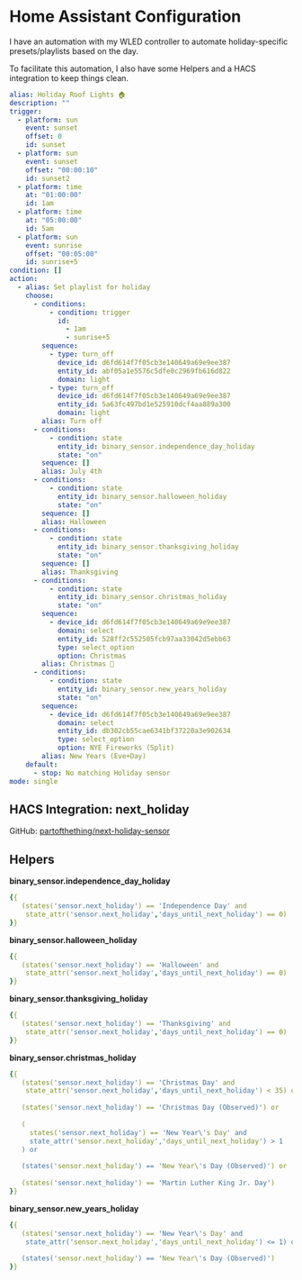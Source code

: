 # Home Assistant Configuration

I have an automation with my WLED controller to automate holiday-specific presets/playlists based on the day. 

To facilitate this automation, I also have some Helpers and a HACS integration to keep things clean.

```yaml
alias: Holiday Roof Lights 🏠
description: ""
trigger:
  - platform: sun
    event: sunset
    offset: 0
    id: sunset
  - platform: sun
    event: sunset
    offset: "00:00:10"
    id: sunset2
  - platform: time
    at: "01:00:00"
    id: 1am
  - platform: time
    at: "05:00:00"
    id: 5am
  - platform: sun
    event: sunrise
    offset: "00:05:00"
    id: sunrise+5
condition: []
action:
  - alias: Set playlist for holiday
    choose:
      - conditions:
          - condition: trigger
            id:
              - 1am
              - sunrise+5
        sequence:
          - type: turn_off
            device_id: d6fd614f7f05cb3e140649a69e9ee387
            entity_id: abf05a1e5576c5dfe0c2969fb616d822
            domain: light
          - type: turn_off
            device_id: d6fd614f7f05cb3e140649a69e9ee387
            entity_id: 5a63fc497bd1e525910dcf4aa889a300
            domain: light
        alias: Turn off
      - conditions:
          - condition: state
            entity_id: binary_sensor.independence_day_holiday
            state: "on"
        sequence: []
        alias: July 4th
      - conditions:
          - condition: state
            entity_id: binary_sensor.halloween_holiday
            state: "on"
        sequence: []
        alias: Halloween
      - conditions:
          - condition: state
            entity_id: binary_sensor.thanksgiving_holiday
            state: "on"
        sequence: []
        alias: Thanksgiving
      - conditions:
          - condition: state
            entity_id: binary_sensor.christmas_holiday
            state: "on"
        sequence:
          - device_id: d6fd614f7f05cb3e140649a69e9ee387
            domain: select
            entity_id: 528ff2c552505fcb97aa33042d5ebb63
            type: select_option
            option: Christmas
        alias: Christmas 🎄
      - conditions:
          - condition: state
            entity_id: binary_sensor.new_years_holiday
            state: "on"
        sequence:
          - device_id: d6fd614f7f05cb3e140649a69e9ee387
            domain: select
            entity_id: db302cb55cae6341bf37220a3e902634
            type: select_option
            option: NYE Fireworks (Split)
        alias: New Years (Eve+Day)
    default:
      - stop: No matching Holiday sensor
mode: single
```

## HACS Integration: next_holiday

GitHub: [partofthething/next-holiday-sensor](https://github.com/partofthething/next-holiday-sensor)

## Helpers

**binary_sensor.independence_day_holiday**

```yaml
{{ 
   (states('sensor.next_holiday') == 'Independence Day' and 
    state_attr('sensor.next_holiday','days_until_next_holiday') == 0)
}}
```

**binary_sensor.halloween_holiday**

```yaml
{{ 
   (states('sensor.next_holiday') == 'Halloween' and 
    state_attr('sensor.next_holiday','days_until_next_holiday') == 0)
}}
```

**binary_sensor.thanksgiving_holiday**

```yaml
{{ 
   (states('sensor.next_holiday') == 'Thanksgiving' and 
    state_attr('sensor.next_holiday','days_until_next_holiday') == 0)
}}
```

**binary_sensor.christmas_holiday**

```yaml
{{ 
   (states('sensor.next_holiday') == 'Christmas Day' and 
    state_attr('sensor.next_holiday','days_until_next_holiday') < 35) or
   
   (states('sensor.next_holiday') == 'Christmas Day (Observed)') or
   
   (
     states('sensor.next_holiday') == 'New Year\'s Day' and 
     state_attr('sensor.next_holiday','days_until_next_holiday') > 1
   ) or
   
   (states('sensor.next_holiday') == 'New Year\'s Day (Observed)') or
   
   (states('sensor.next_holiday') == 'Martin Luther King Jr. Day')
}}
```

**binary_sensor.new_years_holiday**

```yaml
{{ 
   (states('sensor.next_holiday') == 'New Year\'s Day' and 
    state_attr('sensor.next_holiday','days_until_next_holiday') <= 1) or
   
   (states('sensor.next_holiday') == 'New Year\'s Day (Observed)')
}}
```

